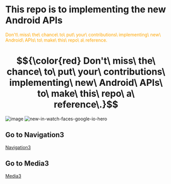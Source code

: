 # This repo is to implementing the new Android APIs
<span style="color:orange;>">Don't\ miss\ the\ chance\ to\ put\ your\ contributions\ implementing\ new\ Android\ APIs\ to\ make\ this\ repo\ a\ reference\.</span>
  
# $${\color{red} Don't\ miss\ the\ chance\ to\ put\ your\ contributions\ implementing\ new\ Android\ APIs\ to\ make\ this\ repo\ a\ reference\.}$$
![image](https://github.com/user-attachments/assets/d25c60ad-a2df-4659-99f1-a7ba8a74ed14)
![new-in-watch-faces-google-io-hero](https://github.com/user-attachments/assets/6f10209a-2419-41f5-a3e8-3d434102e73d)


## Go to Navigation3
[Navigation3](https://github.com/WAHID-QANDIL/NewInAndroid/tree/master/app/src/main/java/org/wahid/newinandroid/nav3)
## Go to Media3
[Media3](https://github.com/WAHID-QANDIL/NewInAndroid/tree/master/app/src/main/java/org/wahid/newinandroid/media3)

